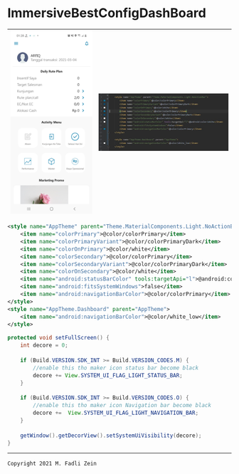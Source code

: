 # ImmersiveBestConfigDashBoard

|![](https://github.com/gzeinnumer/ImmersiveBestConfigDashBoard/blob/master/preview/example1.jpg)|![](https://github.com/gzeinnumer/ImmersiveBestConfigDashBoard/blob/master/preview/example2.jpg)|
|---|---|
 
```xml
<style name="AppTheme" parent="Theme.MaterialComponents.Light.NoActionBar">
    <item name="colorPrimary">@color/colorPrimary</item>
    <item name="colorPrimaryVariant">@color/colorPrimaryDark</item>
    <item name="colorOnPrimary">@color/white</item>
    <item name="colorSecondary">@color/colorPrimary</item>
    <item name="colorSecondaryVariant">@color/colorPrimaryDark</item>
    <item name="colorOnSecondary">@color/white</item>
    <item name="android:statusBarColor" tools:targetApi="l">@android:color/white</item>
    <item name="android:fitsSystemWindows">false</item>
    <item name="android:navigationBarColor">@color/colorPrimary</item>
</style>
<style name="AppTheme.Dashboard" parent="AppTheme">
    <item name="android:navigationBarColor">@color/white_low</item>
</style>
```

```java
protected void setFullScreen() {
    int decore = 0;

    if (Build.VERSION.SDK_INT >= Build.VERSION_CODES.M) {
        //enable this tho maker icon status bar become black
        decore += View.SYSTEM_UI_FLAG_LIGHT_STATUS_BAR;
    }

    if (Build.VERSION.SDK_INT >= Build.VERSION_CODES.O) {
        //enable this tho maker icon Navigation bar become black
        decore +=  View.SYSTEM_UI_FLAG_LIGHT_NAVIGATION_BAR;
    }

    getWindow().getDecorView().setSystemUiVisibility(decore);
}
```

---

```
Copyright 2021 M. Fadli Zein
```